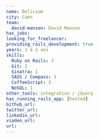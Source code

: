 ```yaml
---
name: Delicium
city: Caen
team:
  david-manson: David Manson
has_jobs:
looking_for_freelancer:
providing_rails_development: true
years: 1 à 2 ans
skills:
  Ruby on Rails: 3
  Git: 2
  Sinatra: 1
  SASS / Compass: 3
  CoffeeScript: 3
  NoSQL: 1
other_tools: integration / jQuery
has_running_rails_app: [hosted]
Github_url:
twitter_url:
linkedin_url:
viadeo_url:
url:
---
```

